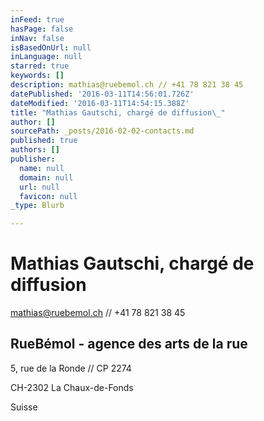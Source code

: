```yaml
---
inFeed: true
hasPage: false
inNav: false
isBasedOnUrl: null
inLanguage: null
starred: true
keywords: []
description: mathias@ruebemol.ch // +41 78 821 38 45
datePublished: '2016-03-11T14:56:01.726Z'
dateModified: '2016-03-11T14:54:15.388Z'
title: "Mathias Gautschi, chargé de diffusion\_"
author: []
sourcePath: _posts/2016-02-02-contacts.md
published: true
authors: []
publisher:
  name: null
  domain: null
  url: null
  favicon: null
_type: Blurb

---
```

# Mathias Gautschi, chargé de diffusion 

mathias@ruebemol.ch // +41 78 821 38 45

## RueBémol - agence des arts de la rue

5, rue de la Ronde // CP 2274

CH-2302 La Chaux-de-Fonds

Suisse
